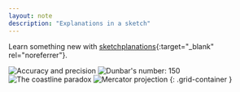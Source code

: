 ```yaml
---
layout: note
description: "Explanations in a sketch"
---
```


Learn something new with [sketchplanations][5]{:target="_blank" rel="noreferrer"}.

![Accuracy and precision][1]
![Dunbar's number: 150][2]
![The coastline paradox][3]
![Mercator projection][4]
{: .grid-container }

[1]: /assets/images/notes/2/sketchplanations-accuracy-and-precision.jpg
[2]: /assets/images/notes/2/sketchplanations-dunbars-number.jpg
[3]: /assets/images/notes/2/sketchplanations-coastline-paradox.jpg
[4]: /assets/images/notes/2/sketchplanations-mercator-projection.jpg
[5]: https://www.sketchplanations.com
